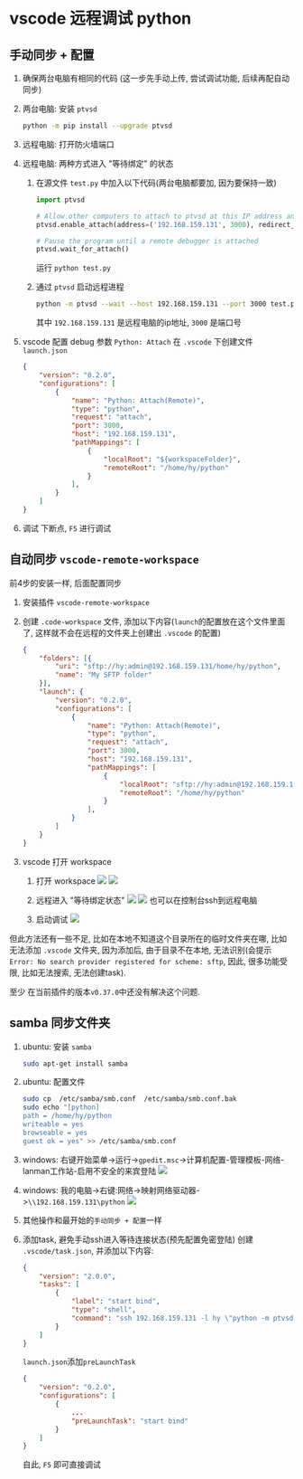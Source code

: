 # vscode 远程调试 python

## 手动同步 + 配置

1. 确保两台电脑有相同的代码
    (这一步先手动上传, 尝试调试功能, 后续再配自动同步)

2. 两台电脑: 安装 `ptvsd`
    ```bash
    python -m pip install --upgrade ptvsd
    ```

3. 远程电脑: 打开防火墙端口

4. 远程电脑: 两种方式进入 "等待绑定" 的状态
    1. 在源文件 `test.py` 中加入以下代码(两台电脑都要加, 因为要保持一致)
        ```python
        import ptvsd

        # Allow other computers to attach to ptvsd at this IP address and port.
        ptvsd.enable_attach(address=('192.168.159.131', 3000), redirect_output=True)

        # Pause the program until a remote debugger is attached
        ptvsd.wait_for_attach()
        ```
        运行 `python test.py`

    2. 通过 `ptvsd` 启动远程进程
        ```bash
        python -m ptvsd --wait --host 192.168.159.131 --port 3000 test.py
        ```
        其中 `192.168.159.131` 是远程电脑的ip地址, `3000` 是端口号

5. vscode 配置 debug 参数 `Python: Attach`
    在 `.vscode` 下创建文件 `launch.json`
    ```json
    {
        "version": "0.2.0",
        "configurations": [
            {
                "name": "Python: Attach(Remote)",
                "type": "python",
                "request": "attach",
                "port": 3000,
                "host": "192.168.159.131",
                "pathMappings": [
                    {
                        "localRoot": "${workspaceFolder}",
                        "remoteRoot": "/home/hy/python"
                    }
                ],
            }
        ]
    }
    ```
6. 调试
    下断点, `F5` 进行调试

## 自动同步 `vscode-remote-workspace`

前4步的安装一样, 后面配置同步

1. 安装插件 `vscode-remote-workspace`
2. 创建 `.code-workspace` 文件, 添加以下内容(`launch`的配置放在这个文件里面了, 这样就不会在远程的文件夹上创建出 `.vscode` 的配置)
    ```json
    {
        "folders": [{
            "uri": "sftp://hy:admin@192.168.159.131/home/hy/python",
            "name": "My SFTP folder"
        }],
        "launch": {
            "version": "0.2.0",
            "configurations": [
                {
                    "name": "Python: Attach(Remote)",
                    "type": "python",
                    "request": "attach",
                    "port": 3000,
                    "host": "192.168.159.131",
                    "pathMappings": [
                        {
                            "localRoot": "sftp://hy:admin@192.168.159.131/home/hy/python",
                            "remoteRoot": "/home/hy/python"
                        }
                    ],
                }
            ]
        }
    }
    ```

3. vscode 打开 workspace
    1. 打开 workspace
    ![](assets/vscodeyuanchengtiaoshipython/2018-11-25-15-27-02.png)
    ![](assets/vscodeyuanchengtiaoshipython/2018-11-25-15-27-15.png)

    2. 远程进入 "等待绑定状态"
    ![](assets/vscodeyuanchengtiaoshipython/2018-11-25-16-34-34.png)
    ![](assets/vscodeyuanchengtiaoshipython/2018-11-25-16-34-52.png)
    也可以在控制台ssh到远程电脑

    3. 启动调试
    ![](assets/vscodeyuanchengtiaoshipython/2018-11-25-16-35-19.png)

但此方法还有一些不足, 比如在本地不知道这个目录所在的临时文件夹在哪, 比如 无法添加 `.vscode` 文件夹, 因为添加后, 由于目录不在本地, 无法识别(会提示 `Error: No search provider registered for scheme: sftp`, 因此, 很多功能受限, 比如无法搜索, 无法创建task).

至少 在当前插件的版本`v0.37.0`中还没有解决这个问题.

## samba 同步文件夹

1. ubuntu: 安装 `samba`
    ```bash
    sudo apt-get install samba
    ```

2. ubuntu: 配置文件
    ```bash
    sudo cp  /etc/samba/smb.conf  /etc/samba/smb.conf.bak
    sudo echo "[python]
    path = /home/hy/python
    writeable = yes
    browseable = yes
    guest ok = yes" >> /etc/samba/smb.conf
    ```
    <!-- sudo /etc/init.d/samba restart -->

3. windows: 右键开始菜单->运行->`gpedit.msc`->计算机配置-管理模板-网络-lanman工作站-启用不安全的来宾登陆
    ![](assets/vscodeyuanchengtiaoshipython/2018-11-25-19-17-33.png)

4. windows: 我的电脑->右键:网络->映射网络驱动器->`\\192.168.159.131\python`
    ![](assets/vscodeyuanchengtiaoshipython/2018-11-25-19-18-51.png)

5. 其他操作和最开始的`手动同步 + 配置`一样

6. 添加task, 避免手动ssh进入等待连接状态(预先配置免密登陆)
    创建 `.vscode/task.json`, 并添加以下内容:
    ```json
    {
        "version": "2.0.0",
        "tasks": [
            {
                "label": "start bind",
                "type": "shell",
                "command": "ssh 192.168.159.131 -l hy \"python -m ptvsd --wait --host 192.168.159.131 --port 3000 /home/hy/python/${relativeFile}\"&"
            }
        ]
    }
    ```
    `launch.json`添加`preLaunchTask`
    ```json
    {
        "version": "0.2.0",
        "configurations": [
            {
                ...
                "preLaunchTask": "start bind"
            }
        ]
    }
    ```

    自此, `F5` 即可直接调试
